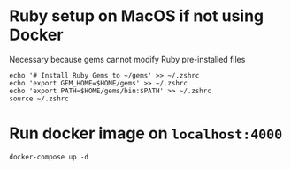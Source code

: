 # Ruby setup on MacOS if not using Docker
Necessary because gems cannot modify Ruby pre-installed files
```
echo '# Install Ruby Gems to ~/gems' >> ~/.zshrc
echo 'export GEM_HOME=$HOME/gems' >> ~/.zshrc
echo 'export PATH=$HOME/gems/bin:$PATH' >> ~/.zshrc
source ~/.zshrc
```

# Run docker image on ```localhost:4000```
```
docker-compose up -d
```